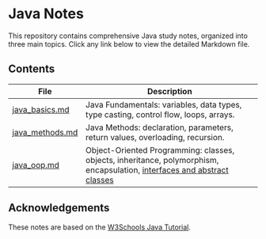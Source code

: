 # Java Notes

This repository contains comprehensive Java study notes, organized into three main topics. Click any link below to view the detailed Markdown file.

## Contents

| File               | Description                                                            |
|--------------------|------------------------------------------------------------------------|
| [java_basics.md](java_basics.md)   | Java Fundamentals: variables, data types, type casting, control flow, loops, arrays. |
| [java_methods.md](java_methods.md) | Java Methods: declaration, parameters, return values, overloading, recursion.        |
| [java_oop.md](java_oop.md)       | Object-Oriented Programming: classes, objects, inheritance, polymorphism, encapsulation, [interfaces and abstract classes](java_interface_abstract.md) |

## Acknowledgements

These notes are based on the [W3Schools Java Tutorial](https://www.w3schools.com/java/).  
